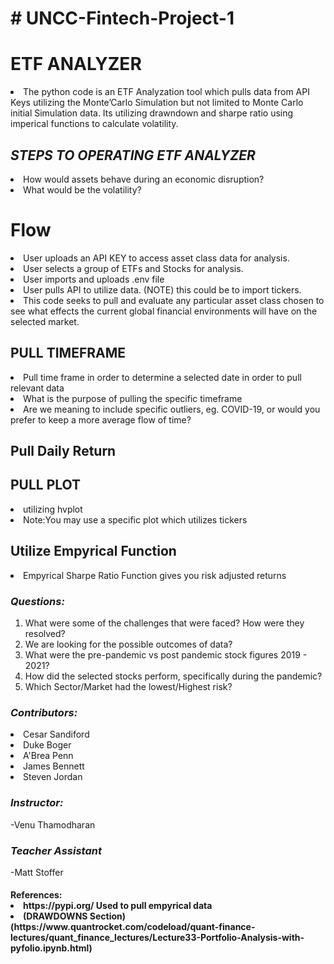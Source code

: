<H1># UNCC-Fintech-Project-1</H1>
<H1> ETF ANALYZER </H1>
<li>The python code is an ETF Analyzation tool which pulls data from API Keys utilizing the Monte’Carlo Simulation but not limited to Monte Carlo initial Simulation data.  Its utilizing drawndown and sharpe ratio using imperical functions to calculate volatility.</li>

<H2><em><strong>STEPS TO OPERATING ETF ANALYZER</strong></em></H2>

<li>How would assets behave during an economic disruption?</li>
<li>What would be the volatility?</li>

<H1> Flow </H1>
<li>User uploads an API KEY to access asset class data for analysis.</li>
 <li>User selects a group of ETFs and Stocks for analysis. </li>
 <li> User imports and uploads .env file </li>
 <li> User pulls API to utilize data. (NOTE) this could be to import tickers.
 <li>This code seeks to pull and evaluate any particular asset class chosen to see what effects the current global financial environments   will have on the selected market. </li>

<H2>PULL TIMEFRAME </H2>
     <li>Pull time frame in order to determine a selected date in order to pull relevant data</li>
    <li> What is the purpose of pulling the specific timeframe
     <li>Are we meaning to include specific outliers, eg. COVID-19, or would you prefer to keep a more average flow of time? 
      
<H2>Pull Daily Return</H2> 
        
<H2>PULL PLOT </H2>
     <li>utilizing hvplot </li>
     <li>Note:You may use a specific plot which utilizes tickers </li>
   
<H2>Utilize Empyrical Function</H2>   
<li>Empyrical Sharpe Ratio Function gives you risk adjusted returns</li>


<H3><em><strong>Questions:</strong></em></H3>
<ol>

  <li>What were some of the challenges that were faced? How were they resolved? </li>
  <li>We are looking for the possible outcomes of data? </li>
   <li>What were the pre-pandemic vs post pandemic stock figures 2019 - 2021? </li>
         <li>How did the selected stocks perform, specifically during the pandemic? </li> 
      <li> Which Sector/Market had the lowest/Highest risk?</li>
</ol>
<H3><em><strong>Contributors:</strong></em></H3>


  <li>Cesar Sandiford</li>
  <li>Duke Boger</li>
  <li>A'Brea Penn</li>
  <li>James Bennett</li>
  <li>Steven Jordan</li>



<H3><em><strong>Instructor:</strong></em></H3>
-Venu Thamodharan
<H3><em><strong>Teacher Assistant</strong></em></H3>
-Matt Stoffer

<H4>References:
  <li> https://pypi.org/ Used to pull empyrical data </li>
<li> (DRAWDOWNS Section)(https://www.quantrocket.com/codeload/quant-finance-lectures/quant_finance_lectures/Lecture33-Portfolio-Analysis-with-pyfolio.ipynb.html) </li>
  
